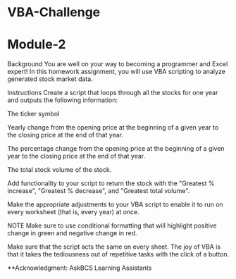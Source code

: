 # VBA-Challenge
# Module-2
Background
You are well on your way to becoming a programmer and Excel expert! In this homework assignment, you will use VBA scripting to analyze generated stock market data.

Instructions
Create a script that loops through all the stocks for one year and outputs the following information:

The ticker symbol

Yearly change from the opening price at the beginning of a given year to the closing price at the end of that year.

The percentage change from the opening price at the beginning of a given year to the closing price at the end of that year.

The total stock volume of the stock.

Add functionality to your script to return the stock with the "Greatest % increase", "Greatest % decrease", and "Greatest total volume".

Make the appropriate adjustments to your VBA script to enable it to run on every worksheet (that is, every year) at once.

NOTE
Make sure to use conditional formatting that will highlight positive change in green and negative change in red.

Make sure that the script acts the same on every sheet. The joy of VBA is that it takes the tediousness out of repetitive tasks with the click of a button.

**Acknowledgment: AskBCS Learning Assistants 

